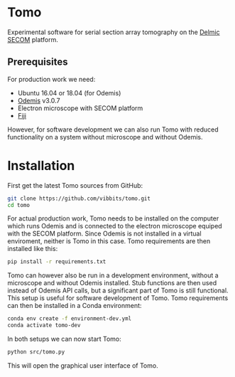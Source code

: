
# Tomo

Experimental software for serial section array tomography on the [Delmic SECOM](https://www.delmic.com/en/products/clem-solutions/secom) platform.

## Prerequisites

For production work we need:

* Ubuntu 16.04 or 18.04 (for Odemis)
* [Odemis](https://github.com/delmic/odemis) v3.0.7
* Electron microscope with SECOM platform
* [Fiji](https://imagej.net/Fiji)

However, for software development we can also run Tomo with reduced functionality on a system without microscope and without Odemis.

# Installation

First get the latest Tomo sources from GitHub:

```bash
git clone https://github.com/vibbits/tomo.git
cd tomo
```

For actual production work, Tomo needs to be installed on the computer which runs Odemis and is connected to the electron microscope equiped with the SECOM platform. Since Odemis is not installed in a virtual enviroment, neither is Tomo in this case. Tomo requirements are then installed like this:

```bash
pip install -r requirements.txt
```

Tomo can however also be run in a development environment, without a microscope and without Odemis installed. Stub functions are then used instead of Odemis API calls, but a significant part of Tomo is still functional. This setup is useful for software development of Tomo. Tomo requirements can then be installed in a Conda environment:

```bash
conda env create -f environment-dev.yml
conda activate tomo-dev
```

In both setups we can now start Tomo:

```bash
python src/tomo.py
```

This will open the graphical user interface of Tomo.
